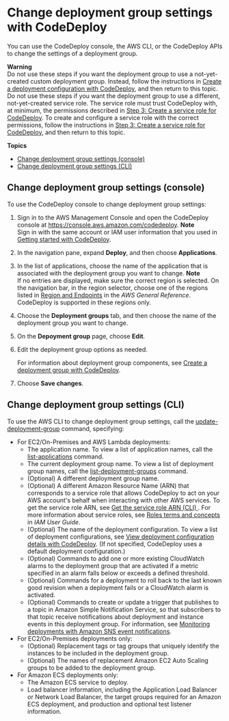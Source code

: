 # Change deployment group settings with CodeDeploy<a name="deployment-groups-edit"></a>

You can use the CodeDeploy console, the AWS CLI, or the CodeDeploy APIs to change the settings of a deployment group\.

**Warning**  
Do not use these steps if you want the deployment group to use a not\-yet\-created custom deployment group\. Instead, follow the instructions in [Create a deployment configuration with CodeDeploy](deployment-configurations-create.md), and then return to this topic\. Do not use these steps if you want the deployment group to use a different, not\-yet\-created service role\. The service role must trust CodeDeploy with, at minimum, the permissions described in [Step 3: Create a service role for CodeDeploy](getting-started-create-service-role.md)\. To create and configure a service role with the correct permissions, follow the instructions in [Step 3: Create a service role for CodeDeploy](getting-started-create-service-role.md), and then return to this topic\.

**Topics**
+ [Change deployment group settings \(console\)](#deployment-groups-edit-console)
+ [Change deployment group settings \(CLI\)](#deployment-groups-edit-cli)

## Change deployment group settings \(console\)<a name="deployment-groups-edit-console"></a>

To use the CodeDeploy console to change deployment group settings:

1. Sign in to the AWS Management Console and open the CodeDeploy console at [https://console\.aws\.amazon\.com/codedeploy](https://console.aws.amazon.com/codedeploy)\.
**Note**  
Sign in with the same account or IAM user information that you used in [Getting started with CodeDeploy](getting-started-codedeploy.md)\.

1. In the navigation pane, expand **Deploy**, and then choose **Applications**\.

1. In the list of applications, choose the name of the application that is associated with the deployment group you want to change\.
**Note**  
If no entries are displayed, make sure the correct region is selected\. On the navigation bar, in the region selector, choose one of the regions listed in [Region and Endpoints](https://docs.aws.amazon.com/general/latest/gr/rande.html#codedeploy_region) in the *AWS General Reference*\. CodeDeploy is supported in these regions only\.

1. Choose the **Deployment groups** tab, and then choose the name of the deployment group you want to change\.

1. On the **Depoyment group** page, choose **Edit**\.

1. Edit the deployment group options as needed\.

   For information about deployment group components, see [Create a deployment group with CodeDeploy](deployment-groups-create.md)\.

1. Choose **Save changes**\.

   

## Change deployment group settings \(CLI\)<a name="deployment-groups-edit-cli"></a>

To use the AWS CLI to change deployment group settings, call the [update\-deployment\-group](https://docs.aws.amazon.com/cli/latest/reference/deploy/update-deployment-group.html) command, specifying:
+ For EC2/On\-Premises and AWS Lambda deployments:
  + The application name\. To view a list of application names, call the [list\-applications](https://docs.aws.amazon.com/cli/latest/reference/deploy/list-applications.html) command\.
  + The current deployment group name\. To view a list of deployment group names, call the [list\-deployment\-groups](https://docs.aws.amazon.com/cli/latest/reference/deploy/list-deployment-groups.html) command\.
  + \(Optional\) A different deployment group name\.
  + \(Optional\) A different Amazon Resource Name \(ARN\) that corresponds to a service role that allows CodeDeploy to act on your AWS account's behalf when interacting with other AWS services\. To get the service role ARN, see [Get the service role ARN \(CLI\) ](getting-started-create-service-role.md#getting-started-get-service-role-cli)\. For more information about service roles, see [Roles terms and concepts](https://docs.aws.amazon.com/IAM/latest/UserGuide/cross-acct-access.html) in *IAM User Guide*\.
  + \(Optional\) The name of the deployment configuration\. To view a list of deployment configurations, see [View deployment configuration details with CodeDeploy](deployment-configurations-view-details.md)\. \(If not specified, CodeDeploy uses a default deployment configuration\.\)
  + \(Optional\) Commands to add one or more existing CloudWatch alarms to the deployment group that are activated if a metric specified in an alarm falls below or exceeds a defined threshold\.
  + \(Optional\) Commands for a deployment to roll back to the last known good revision when a deployment fails or a CloudWatch alarm is activated\.
  + \(Optional\) Commands to create or update a trigger that publishes to a topic in Amazon Simple Notification Service, so that subscribers to that topic receive notifications about deployment and instance events in this deployment group\. For information, see [Monitoring deployments with Amazon SNS event notifications](monitoring-sns-event-notifications.md)\.
+ For EC2/On\-Premises deployments only:
  + \(Optional\) Replacement tags or tag groups that uniquely identify the instances to be included in the deployment group\.
  + \(Optional\) The names of replacement Amazon EC2 Auto Scaling groups to be added to the deployment group\.
+ For Amazon ECS deployments only:
  +  The Amazon ECS service to deploy\. 
  +  Load balancer information, including the Application Load Balancer or Network Load Balancer, the target groups required for an Amazon ECS deployment, and production and optional test listener information\. 